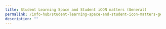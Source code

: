 ```yaml
---
title: Student Learning Space and Student iCON matters (General)
permalink: /info-hub/student-learning-space-and-student-icon-matters-general
description: ""
---
```

